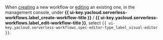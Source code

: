 When [creating](../../../serverless-integrations/operations/workflows/workflow/create-constructor.md) a new workflow or [editing](../../../serverless-integrations/operations/workflows/workflow/update.md) an existing one, in the management console, under **{{ ui-key.yacloud.serverless-workflows.label_create-workflow-title }}** / **{{ ui-key.yacloud.serverless-workflows.label_edit-workflow-title }}**, select `{{ ui-key.yacloud.serverless-workflows.spec-editor-type_label_visual-editor }}`.